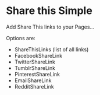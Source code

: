# Share this Simple

Add Share This links to your Pages...

Options are:
 * ShareThisLinks (list of all links)
 * FacebookShareLink
 * TwitterShareLink
 * TumblrShareLink
 * PinterestShareLink
 * EmailShareLink
 * RedditShareLink
